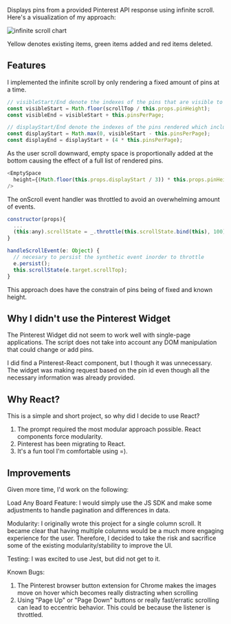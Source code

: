 Displays pins from a provided Pinterest API response using infinite scroll. Here's a visualization of my approach:

![infinite scroll chart](http://res.cloudinary.com/doilr7vvv/image/upload/v1488758253/infiniteScroll_iqz2j8.png "infinite scroll chart")

Yellow denotes existing items, green items added and red items deleted.

## Features
I implemented the infinite scroll by only rendering a fixed amount of pins at a time.
```javascript
// visibleStart/End denote the indexes of the pins that are visible to the user
const visibleStart = Math.floor(scrollTop / this.props.pinHeight);
const visibleEnd = visibleStart + this.pinsPerPage;

// displayStart/End denote the indexes of the pins rendered which include a buffer in addition to the immediately visible
const displayStart = Math.max(0, visibleStart - this.pinsPerPage);
const displayEnd = displayStart + (4 * this.pinsPerPage);
```

As the user scroll downward, empty space is proportionally added at the bottom causing the effect of a full list of rendered pins.
```javascript
<EmptySpace
  height={(Math.floor(this.props.displayStart / 3)) * this.props.pinHeight * 3}
/>
```

The onScroll event handler was throttled to avoid an overwhelming amount of events.
```javascript
constructor(props){
  ...
  (this:any).scrollState = _.throttle(this.scrollState.bind(this), 100);
}

handleScrollEvent(e: Object) {
  // necesary to persist the synthetic event inorder to throttle
  e.persist();
  this.scrollState(e.target.scrollTop);
}
```

This approach does have the constrain of pins being of fixed and known height.

## Why I didn't use the Pinterest Widget
The Pinterest Widget did not seem to work well with single-page applications. The script does not take into account any DOM manipulation that could change or add pins.

I did find a Pinterest-React component, but I though it was unnecessary. The widget was making request based on the pin id even though all the necessary information was already provided.

## Why React?
This is a simple and short project, so why did I decide to use React?
1. The prompt required the most modular approach possible. React components force modularity.
2. Pinterest has been migrating to React.
3. It's a fun tool I'm comfortable using =).

## Improvements
Given more time, I'd work on the following:

Load Any Board Feature: I would simply use the JS SDK and make some adjustments to handle pagination and differences in data.

Modularity: I originally wrote this project for a single column scroll. It became clear that having multiple columns would be a much more engaging experience for the user. Therefore, I decided to take the risk and sacrifice some of the existing modularity/stability to improve the UI.

Testing: I was excited to use Jest, but did not get to it.

Known Bugs:
  1. The Pinterest browser button extension for Chrome makes the images move on hover which becomes really distracting when scrolling
  2. Using "Page Up" or "Page Down" buttons or really fast/erratic scrolling can lead to eccentric behavior. This could be because the listener is throttled.
